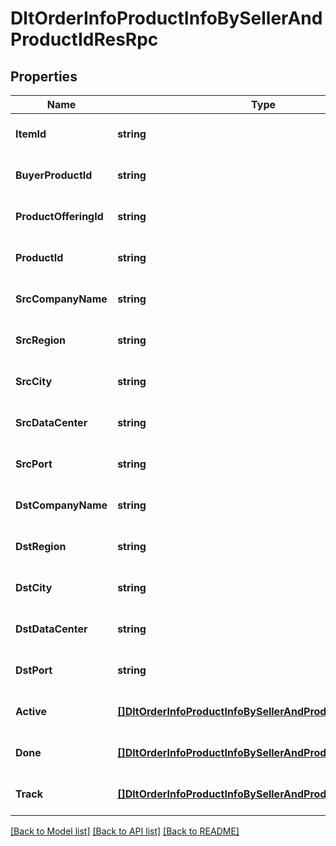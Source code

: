# DltOrderInfoProductInfoBySellerAndProductIdResRpc

## Properties
Name | Type | Description | Notes
------------ | ------------- | ------------- | -------------
**ItemId** | **string** |  | [optional] [default to null]
**BuyerProductId** | **string** |  | [optional] [default to null]
**ProductOfferingId** | **string** |  | [optional] [default to null]
**ProductId** | **string** |  | [optional] [default to null]
**SrcCompanyName** | **string** |  | [optional] [default to null]
**SrcRegion** | **string** |  | [optional] [default to null]
**SrcCity** | **string** |  | [optional] [default to null]
**SrcDataCenter** | **string** |  | [optional] [default to null]
**SrcPort** | **string** |  | [optional] [default to null]
**DstCompanyName** | **string** |  | [optional] [default to null]
**DstRegion** | **string** |  | [optional] [default to null]
**DstCity** | **string** |  | [optional] [default to null]
**DstDataCenter** | **string** |  | [optional] [default to null]
**DstPort** | **string** |  | [optional] [default to null]
**Active** | [**[]DltOrderInfoProductInfoBySellerAndProductIdDoneModel**](dltOrderInfoProductInfoBySellerAndProductIdDoneModel.md) |  | [optional] [default to null]
**Done** | [**[]DltOrderInfoProductInfoBySellerAndProductIdDoneModel**](dltOrderInfoProductInfoBySellerAndProductIdDoneModel.md) |  | [optional] [default to null]
**Track** | [**[]DltOrderInfoProductInfoBySellerAndProductIdTrackModel**](dltOrderInfoProductInfoBySellerAndProductIdTrackModel.md) |  | [optional] [default to null]

[[Back to Model list]](../README.md#documentation-for-models) [[Back to API list]](../README.md#documentation-for-api-endpoints) [[Back to README]](../README.md)

